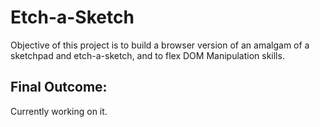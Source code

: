 # Etch-a-Sketch
Objective of this project is to build a browser version of an amalgam of a sketchpad and etch-a-sketch, and to flex DOM Manipulation skills.

## Final Outcome:
Currently working on it.